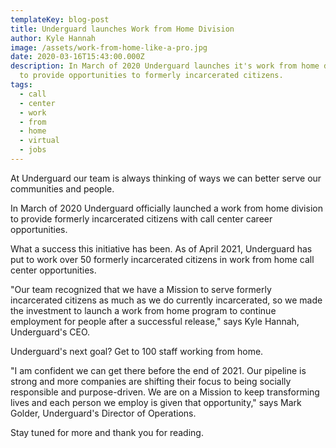 ```yaml
---
templateKey: blog-post
title: Underguard launches Work from Home Division
author: Kyle Hannah
image: /assets/work-from-home-like-a-pro.jpg
date: 2020-03-16T15:43:00.000Z
description: In March of 2020 Underguard launches it's work from home division
  to provide opportunities to formerly incarcerated citizens.
tags:
  - call
  - center
  - work
  - from
  - home
  - virtual
  - jobs
---
```

At Underguard our team is always thinking of ways we can better serve our communities and people.

In March of 2020 Underguard officially launched a work from home division to provide formerly incarcerated citizens with call center career opportunities.

What a success this initiative has been. As of April 2021, Underguard has put to work over 50 formerly incarcerated citizens in work from home call center opportunities.

"Our team recognized that we have a Mission to serve formerly incarcerated citizens as much as we do currently incarcerated, so we made the investment to launch a work from home program to continue employment for people after a successful release," says Kyle Hannah, Underguard's CEO.

Underguard's next goal? Get to 100 staff working from home.

"I am confident we can get there before the end of 2021. Our pipeline is strong and more companies are shifting their focus to being socially responsible and purpose-driven. We are on a Mission to keep transforming lives and each person we employ is given that opportunity," says Mark Golder, Underguard's Director of Operations.

Stay tuned for more and thank you for reading.


